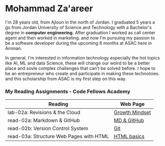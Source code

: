 # Mohammad Za'areer
I'm 28 years old, from Ajloun in the north of Jordan. I graduated 5 years a go from Jordan University of Science and Technology with a Bachelor's degree in **computer engineering**. After graduation I worked as call center agent and then worked in marketing. and now I'm pursuing my passion to be a software developer during the upcoming 6 months at ASAC here in Amman.

In general, I'm interested in information technology especially the hot topics like AI, ML and data Science,  these will change our wolrd to be a better place and sovle complex challenges that can't be solved before. I hope to be an entrepreneur who create and participate in making these technoloies. and this scholarship from ASAC is my first step on this way.

### My Reading Assignments - Code Fellows Academy
|      Reading                            |      Web Page                |
|-----------------------------------------|------------------------------|
| lab-02a: Revisions & the Cloud          | [Growth Mindset](/lab-02a.md)|
| read-02a: Markdown & GitHub             | [MD & GitHub](/read-02a.md)  |
| read-02b: Version Control System        | [Git](/read-02b.md)          |
| read-03a: Structure Web Pages with HTML | [HTML basics](/read-03a.md)  |